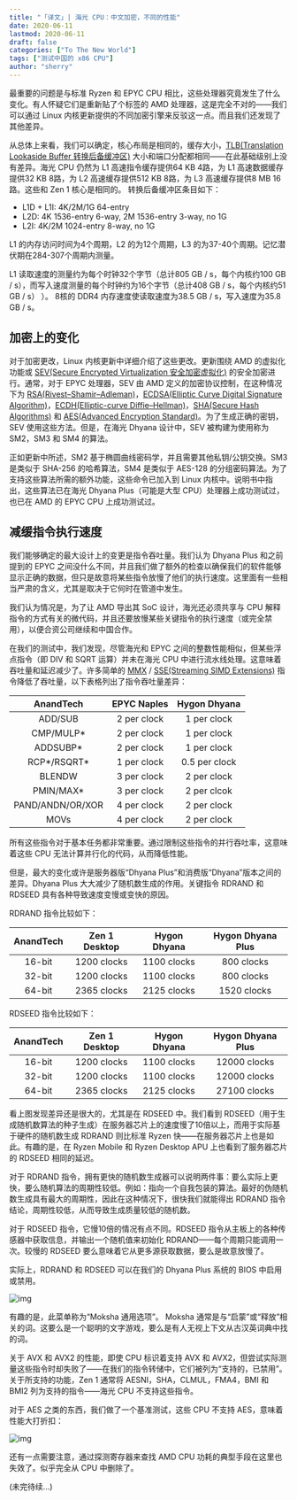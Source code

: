 ```yaml
---
title: "「译文」| 海光 CPU：中文加密，不同的性能" 
date: 2020-06-11
lastmod: 2020-06-11
draft: false
categories: ["To The New World"]
tags: ["测试中国的 x86 CPU"]
author: "sherry"
---
```

最重要的问题是与标准 Ryzen 和 EPYC CPU 相比，这些处理器究竟发生了什么变化。有人怀疑它们是重新贴了个标签的 AMD 处理器，这是完全不对的——我们可以通过 Linux 内核更新提供的不同加密引擎来反驳这一点。而且我们还发现了其他差异。

从总体上来看，我们可以确定，核心布局是相同的，缓存大小，[TLB(Translation Lookaside Buffer 转换后备缓冲区)](https://en.wikipedia.org/wiki/Translation_lookaside_buffer) 大小和端口分配都相同——在此基础级别上没有差异。海光 CPU 仍然为 L1 高速指令缓存提供64 KB 4路，为 L1 高速数据缓存提供32 KB 8路，为 L2 高速缓存提供512 KB 8路，为 L3 高速缓存提供8 MB 16路。这些和 Zen 1 核心是相同的。 转换后备缓冲区条目如下：

<!--more-->

- L1D + L1I: 4K/2M/1G 64-entry
- L2D: 4K 1536-entry 6-way, 2M 1536-entry 3-way, no 1G
- L2I: 4K/2M 1024-entry 8-way, no 1G

L1 的内存访问时间为4个周期，L2 的为12个周期，L3 的为37-40个周期。记忆潜伏期在284-307个周期内测量。

L1 读取速度的测量约为每个时钟32个字节（总计805 GB / s，每个内核约100 GB / s），而写入速度测量的每个时钟约为16个字节（总计408 GB / s，每个内核约51 GB / s） ）。 8核的 DDR4 内存速度使读取速度为38.5 GB / s，写入速度为35.8 GB / s。

## 加密上的变化

对于加密更改，Linux 内核更新中详细介绍了这些更改。更新围绕 AMD 的虚拟化功能或 [SEV(Secure Encrypted Virtualization 安全加密虚拟化)](https://en.wikipedia.org/wiki/Zen_(first_generation_microarchitecture)#Enhanced_security_and_virtualization_support) 的安全加密进行。通常，对于 EPYC 处理器，SEV 由 AMD 定义的加密协议控制，在这种情况下为 [RSA(Rivest–Shamir–Adleman)](https://en.wikipedia.org/wiki/RSA_(cryptosystem))，[ECDSA(Elliptic Curve Digital Signature Algorithm)](https://en.wikipedia.org/wiki/Elliptic_Curve_Digital_Signature_Algorithm)，[ECDH(Elliptic-curve Diffie–Hellman)](https://en.wikipedia.org/wiki/Elliptic-curve_Diffie%E2%80%93Hellman)，[SHA(Secure Hash Algorithms)](https://en.wikipedia.org/wiki/Secure_Hash_Algorithms) 和 [AES(Advanced Encryption Standard)](https://en.wikipedia.org/wiki/Advanced_Encryption_Standard)。为了生成正确的密钥，SEV 使用这些方法。但是，在海光 Dhyana 设计中，SEV 被构建为使用称为 SM2，SM3 和 SM4 的算法。

正如更新中所述，SM2 基于椭圆曲线密码学，并且需要其他私钥/公钥交换。SM3 是类似于 SHA-256 的哈希算法，SM4 是类似于 AES-128 的分组密码算法。为了支持这些算法所需的额外功能，这些命令已加入到 Linux 内核中。说明书中指出，这些算法已在海光 Dhyana Plus（可能是大型 CPU）处理器上成功测试过，也已在 AMD 的 EPYC CPU 上成功测试过。

## 减缓指令执行速度

我们能够确定的最大设计上的变更是指令吞吐量。我们认为 Dhyana Plus 和之前提到的 EPYC 之间没什么不同，并且我们做了额外的检查以确保我们的软件能够显示正确的数据，但只是故意将某些指令放慢了他们的执行速度。这里面有一些相当严肃的含义，尤其是取决于它何时在管道中发生。

我们认为情况是，为了让 AMD 导出其 SoC 设计，海光还必须共享与 CPU 解释指令的方式有关的微代码，并且还要放慢某些关键指令的执行速度（或完全禁用），以便合资公司继续和中国合作。

在我们的测试中，我们发现，尽管海光和 EPYC 之间的整数性能相似，但某些浮点指令（即 DIV 和 SQRT 运算）并未在海光 CPU 中进行流水线处理。这意味着吞吐量和延迟减少了。许多简单的 [MMX](https://en.wikipedia.org/wiki/MMX_(instruction_set)) / [SSE(Streaming SIMD Extensions)](https://en.wikipedia.org/wiki/Streaming_SIMD_Extensions) 指令降低了吞吐量，以下表格列出了指令吞吐量差异：

| AnandTech | EPYC Naples | Hygon Dhyana |
| :---: | :---: | :---: |
| ADD/SUB | 2 per clock | 1 per clock |
| CMP/MULP* | 2 per clock | 1 per clock |
| ADDSUBP* | 2 per clock | 1 per clock |
| RCP*/RSQRT* | 1 per clock | 0.5 per clock |
| BLENDW | 3 per clock | 2 per clock |
| PMIN/MAX* | 3 per clock | 2 per clcok |
| PAND/ANDN/OR/XOR | 4 per clock | 2 per clock |
| MOVs | 4 per clock | 2 per clock |

所有这些指令对于基本任务都非常重要。通过限制这些指令的并行吞吐率，这意味着这些 CPU 无法计算并行化的代码，从而降低性能。

但是，最大的变化或许是服务器版“Dhyana Plus”和消费版“Dhyana”版本之间的差异。Dhyana Plus 大大减少了随机数生成的作用。关键指令 RDRAND 和 RDSEED 具有各种导致速度变慢或变快的原因。

RDRAND 指令比较如下：

| AnandTech | Zen 1 Desktop | Hygon Dhyana | Hygon Dhyana Plus |
| :---: | :---: | :---: | :---: |
| 16-bit | 1200 clocks | 1100 clocks | 800 clocks |
| 32-bit | 1200 clocks | 1100 clocks | 800 clocks |
| 64-bit | 2365 clocks | 2125 clocks | 1520 clocks |

RDSEED 指令比较如下：

| AnandTech | Zen 1 Desktop | Hygon Dhyana | Hygon Dhyana Plus |
| :---: | :---: | :---: | :---: |
| 16-bit | 1200 clocks | 1100 clocks | 12000 clocks |
| 32-bit | 1200 clocks | 1100 clocks | 12000 clocks |
| 64-bit | 2365 clocks | 2125 clocks | 27100 clocks |

看上图发现差异还是很大的，尤其是在 RDSEED 中。我们看到 RDSEED（用于生成随机数算法的种子生成）在服务器芯片上的速度慢了10倍以上，而用于实际基于硬件的随机数生成 RDRAND 则比标准 Ryzen 快——在服务器芯片上也是如此。有趣的是，在 Ryzen Mobile 和 Ryzen Desktop APU 上也看到了服务器芯片的 RDSEED 相同的延迟。

对于 RDRAND 指令，拥有更快的随机数生成器可以说明两件事：要么实际上更快，要么随机算法的周期性较低。例如：指向一个自我包装的算法。最好的伪随机数生成具有最大的周期性，因此在这种情况下，很快我们就能得出 RDRAND 指令结论，周期性较低，从而导致生成质量较低的随机数。

对于 RDSEED 指令，它慢10倍的情况有点不同。RDSEED 指令从主板上的各种传感器中获取信息，并输出一个随机值来初始化 RDRAND——每个周期只能调用一次。较慢的 RDSEED 要么意味着它从更多源获取数据，要么是故意放慢了。

实际上，RDRAND 和 RDSEED 可以在我们的 Dhyana Plus 系统的 BIOS 中启用或禁用。

![img](https://s1.ax1x.com/2020/06/11/tbDBAx.jpg)

有趣的是，此菜单称为“Moksha 通用选项”。 Moksha 通常是与“启蒙”或“释放”相关的词。这要么是一个聪明的文字游戏，要么是有人无视上下文从古汉英词典中找的词。

关于 AVX 和 AVX2 的性能，即使 CPU 标识着支持 AVX 和 AVX2，但尝试实际测量这些指令时却失败了——在我们的指令转储中，它们被列为“支持的，已禁用”。关于所支持的功能，Zen 1 通常将 AESNI，SHA，CLMUL，FMA4，BMI 和 BMI2 列为支持的指令——海光 CPU 不支持这些指令。

对于 AES 之类的东西，我们做了一个基准测试，这些 CPU 不支持 AES，意味着性能大打折扣：

![img](https://s1.ax1x.com/2020/06/11/tbDwH1.png)

还有一点需要注意，通过探测寄存器来查找 AMD CPU 功耗的典型手段在这里也失效了。似乎完全从 CPU 中删除了。

(未完待续...)
